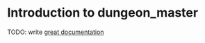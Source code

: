 # Introduction to dungeon_master

TODO: write [great documentation](http://jacobian.org/writing/what-to-write/)
